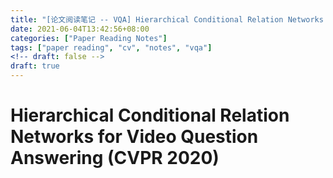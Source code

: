 ```yaml
---
title: "[论文阅读笔记 -- VQA] Hierarchical Conditional Relation Networks (CVPR 2020)"
date: 2021-06-04T13:42:56+08:00
categories: ["Paper Reading Notes"]
tags: ["paper reading", "cv", "notes", "vqa"]
<!-- draft: false -->
draft: true
---
```


# Hierarchical Conditional Relation Networks for Video Question Answering (CVPR 2020)
